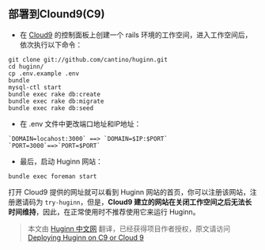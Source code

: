 ## 部署到Clound9(C9)

* 在 [Cloud9](https://c9.io/?redirect=0) 的控制面板上创建一个 rails 环境的工作空间，进入工作空间后，依次执行以下命令：

```
git clone git://github.com/cantino/huginn.git
cd huginn/
cp .env.example .env
bundle
mysql-ctl start
bundle exec rake db:create
bundle exec rake db:migrate
bundle exec rake db:seed 
```

* 在 .env 文件中更改端口地址和IP地址：

```
`DOMAIN=locahost:3000` ==> `DOMAIN=$IP:$PORT`
`PORT=3000`==>`PORT=$PORT`
```

* 最后，启动 Huginn 网站：

```
bundle exec foreman start
```

打开 Cloud9 提供的网址就可以看到 Huginn 网站的首页，你可以注册该网站，注册邀请码为 `try-huginn`，但是，**Cloud9 建立的网站在关闭工作空间之后无法长时间维持**，因此，在正常使用时不推荐使用它来运行 Huginn。

> 本文由 [Huginn 中文网](http://huginn.cn) 翻译，已经获得项目作者授权，原文请访问 [Deploying Huginn on C9 or Cloud 9](https://github.com/cantino/huginn/wiki/Deploying-Huginn-on-C9-or-Cloud-9)

